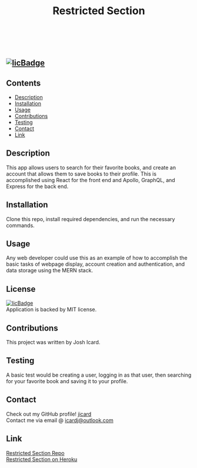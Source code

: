  
# <header>Restricted Section</header>
## [![licBadge](https://img.shields.io/badge/License-MIT-yellow.svg)](https://opensource.org/licenses/MIT)
## Contents
- [Description](#description)
- [Installation](#installation)
- [Usage](#usage)
- [Contributions](#contributions)
- [Testing](#testing)
- [Contact](#contact)
- [Link](#link)
## Description
This app allows users to search for their favorite books, and create an account that allows them to save books to their profile. This is accomplished using React for the front end and Apollo, GraphQL, and Express for the back end. 
## Installation
Clone this repo, install required dependencies, and run the necessary commands. 
## Usage
Any web developer could use this as an example of how to accomplish the basic tasks of webpage display, account creation and authentication, and data storage using the MERN stack. 
## License
[![licBadge](https://img.shields.io/badge/License-MIT-yellow.svg)](https://opensource.org/licenses/MIT) <br /> Application is backed by MIT license.
## Contributions
This project was written by Josh Icard. 
## Testing
A basic test would be creating a user, logging in as that user, then searching for your favorite book and saving it to your profile. 
## Contact
Check out my GitHub profile! [jicard](https://github.com/jicard)
<br />
Contact me via email @ icardj@outlook.com
## Link
[Restricted Section Repo](https://github.com/jicard/Restricted-Section) <br />
[Restricted Section on Heroku](https://restricted-section.herokuapp.com/)

